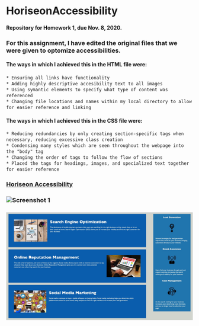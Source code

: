 # HoriseonAccessibility
#### Repository for Homework 1, due Nov. 8, 2020.

### For this assignment, I have edited the original files that we were given to optomize accessibilities. 
#### **The ways in which I achieved this in the HTML file were:**
    * Ensuring all links have functionality
    * Adding highly descriptive accesibility text to all images
    * Using symantic elements to specify what type of content was referenced
    * Changing file locations and names within my local directory to allow for easier reference and linking
#### **The ways in which I achieved this in the CSS file were:**
    * Reducing redundancies by only creating section-specific tags when necessary, reducing excessive class creation
    * Condensing many styles which are seen throughout the webpage into the "body" tag
    * Changing the order of tags to follow the flow of sections
    * Placed the tags for headings, images, and specialized text together for easier reference
   

### [Horiseon Accessibility](https://meganbryan.github.io/HoriseonAccessibility/)

### ![Screenshot 1](images/Horiseon_SS1.jpeg)
### ![Screenshot 2](images/Horiseon_SS2.jpeg)




